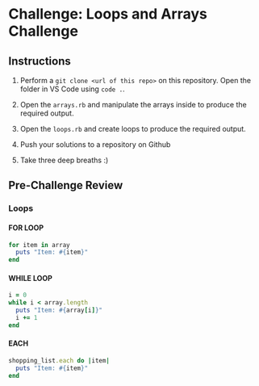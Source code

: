 # Challenge: Loops and Arrays Challenge

## Instructions

1. Perform a `git clone <url of this repo>` on this repository. Open the folder in VS Code using `code .`.

2. Open the `arrays.rb` and manipulate the arrays inside to produce the required output.

3. Open the `loops.rb` and create loops to produce the required output.

4. Push your solutions to a repository on Github

5. Take three deep breaths :)

## Pre-Challenge Review

### Loops
#### FOR LOOP
```Ruby 
for item in array
  puts "Item: #{item}"
end
```

#### WHILE LOOP
```Ruby
i = 0
while i < array.length
  puts "Item: #{array[i]}"
  i += 1
end
```

#### EACH
```Ruby 
shopping_list.each do |item|
  puts "Item: #{item}"
end
```